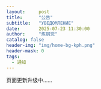 ```yaml
---
layout:     post
title:      "公告"
subtitle:   "УВЕДОМЛЕНИЕ"
date:       2025-07-23 11:30:00
author:     "炼钢党"
catalog: false
header-img: "img/home-bg-kph.png"
header-mask: 0
tags:
  - 通知
---
```


页面更新升级中……
